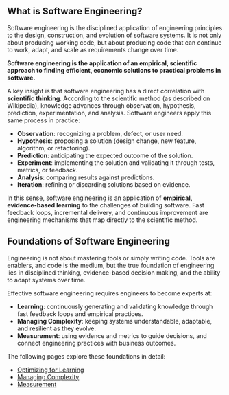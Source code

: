 ## What is Software Engineering?

Software engineering is the disciplined application of engineering principles to the design, construction, and evolution of software systems. It is not only about producing working code, but about producing code that can continue to work, adapt, and scale as requirements change over time.

**Software engineering is the application of an empirical, scientific approach to finding efficient, economic solutions to practical problems in software.**

A key insight is that software engineering has a direct correlation with **scientific thinking**. According to the scientific method (as described on Wikipedia), knowledge advances through observation, hypothesis, prediction, experimentation, and analysis. Software engineers apply this same process in practice:

- **Observation**: recognizing a problem, defect, or user need.  
- **Hypothesis**: proposing a solution (design change, new feature, algorithm, or refactoring).  
- **Prediction**: anticipating the expected outcome of the solution.  
- **Experiment**: implementing the solution and validating it through tests, metrics, or feedback.  
- **Analysis**: comparing results against predictions.  
- **Iteration**: refining or discarding solutions based on evidence.  

In this sense, software engineering is an application of **empirical, evidence-based learning** to the challenges of building software. Fast feedback loops, incremental delivery, and continuous improvement are engineering mechanisms that map directly to the scientific method.

## Foundations of Software Engineering

Engineering is not about mastering tools or simply writing code. Tools are enablers, and code is the medium, but the true foundation of engineering lies in disciplined thinking, evidence-based decision making, and the ability to adapt systems over time.  

Effective software engineering requires engineers to become experts at:

- **Learning**: continuously generating and validating knowledge through fast feedback loops and empirical practices.  
- **Managing Complexity**: keeping systems understandable, adaptable, and resilient as they evolve.  
- **Measurement**: using evidence and metrics to guide decisions, and connect engineering practices with business outcomes.  

The following pages explore these foundations in detail:

- [Optimizing for Learning](./Learning/README.md)  
- [Managing Complexity](./ManagingComplexity/README.md)
- [Measurement](./Measurement/README.md)  

